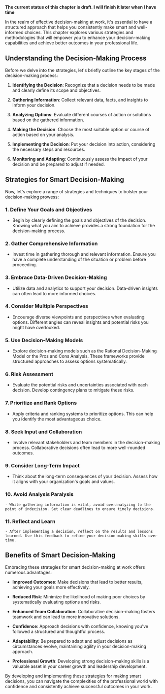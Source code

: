 **The current status of this chapter is draft. I will finish it later when I have time**

In the realm of effective decision-making at work, it's essential to have a structured approach that helps you consistently make smart and well-informed choices. This chapter explores various strategies and methodologies that will empower you to enhance your decision-making capabilities and achieve better outcomes in your professional life.

**Understanding the Decision-Making Process**
---------------------------------------------

Before we delve into the strategies, let's briefly outline the key stages of the decision-making process:

1. **Identifying the Decision**: Recognize that a decision needs to be made and clearly define its scope and objectives.

2. **Gathering Information**: Collect relevant data, facts, and insights to inform your decision.

3. **Analyzing Options**: Evaluate different courses of action or solutions based on the gathered information.

4. **Making the Decision**: Choose the most suitable option or course of action based on your analysis.

5. **Implementing the Decision**: Put your decision into action, considering the necessary steps and resources.

6. **Monitoring and Adapting**: Continuously assess the impact of your decision and be prepared to adjust if needed.

**Strategies for Smart Decision-Making**
----------------------------------------

Now, let's explore a range of strategies and techniques to bolster your decision-making prowess:

### **1. Define Your Goals and Objectives**

* Begin by clearly defining the goals and objectives of the decision. Knowing what you aim to achieve provides a strong foundation for the decision-making process.

### **2. Gather Comprehensive Information**

* Invest time in gathering thorough and relevant information. Ensure you have a complete understanding of the situation or problem before proceeding.

### **3. Embrace Data-Driven Decision-Making**

* Utilize data and analytics to support your decision. Data-driven insights can often lead to more informed choices.

### **4. Consider Multiple Perspectives**

* Encourage diverse viewpoints and perspectives when evaluating options. Different angles can reveal insights and potential risks you might have overlooked.

### **5. Use Decision-Making Models**

* Explore decision-making models such as the Rational Decision-Making Model or the Pros and Cons Analysis. These frameworks provide structured approaches to assess options systematically.

### **6. Risk Assessment**

* Evaluate the potential risks and uncertainties associated with each decision. Develop contingency plans to mitigate these risks.

### **7. Prioritize and Rank Options**

* Apply criteria and ranking systems to prioritize options. This can help you identify the most advantageous choice.

### **8. Seek Input and Collaboration**

* Involve relevant stakeholders and team members in the decision-making process. Collaborative decisions often lead to more well-rounded outcomes.

### **9. Consider Long-Term Impact**

* Think about the long-term consequences of your decision. Assess how it aligns with your organization's goals and values.

### **10. Avoid Analysis Paralysis**

    - While gathering information is vital, avoid overanalyzing to the point of indecision. Set clear deadlines to ensure timely decisions.

### **11. Reflect and Learn**

    - After implementing a decision, reflect on the results and lessons learned. Use this feedback to refine your decision-making skills over time.

**Benefits of Smart Decision-Making**
-------------------------------------

Embracing these strategies for smart decision-making at work offers numerous advantages:

* **Improved Outcomes**: Make decisions that lead to better results, achieving your goals more effectively.

* **Reduced Risk**: Minimize the likelihood of making poor choices by systematically evaluating options and risks.

* **Enhanced Team Collaboration**: Collaborative decision-making fosters teamwork and can lead to more innovative solutions.

* **Confidence**: Approach decisions with confidence, knowing you've followed a structured and thoughtful process.

* **Adaptability**: Be prepared to adapt and adjust decisions as circumstances evolve, maintaining agility in your decision-making approach.

* **Professional Growth**: Developing strong decision-making skills is a valuable asset in your career growth and leadership development.

By developing and implementing these strategies for making smart decisions, you can navigate the complexities of the professional world with confidence and consistently achieve successful outcomes in your work.
